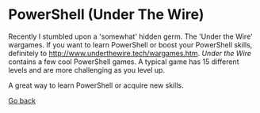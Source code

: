 # PowerShell (Under The Wire)

Recently I stumbled upon a 'somewhat' hidden germ. The 'Under the Wire' wargames. 
If you want to learn PowerShell or boost your PowerShell skills, definitely to <http://www.underthewire.tech/wargames.htm>.
_Under the Wire_ contains a few cool PowerShell games. A typical game has 15 different levels and are more challenging as you level up.

A great way to learn PowerShell or acquire new skills.

[Go back](https://mufana.github.io/blog)
